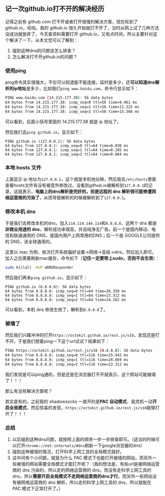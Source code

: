 ## 记一次github.io打不开的解决经历

记得之前有 github.com 打不开或者打开很慢的解决方案，现在轮到了 github.io，哈哈。我的 github.io 很久开始就打不开了，当时从网上试了几种方法没成功就放弃了，今天查资料需要打开 github.io，又有点时间，所以主要针对这个解决了一下。从本文您可以了解到：

1. 碰到这种dns的问题该怎么排查？
2. 怎么解决打不开github.io的问题？

### 使用ping

ping命令其实很强大，不仅可以知道能不能连接，延时是多少，还**可以知道dns解析的ip地址**是多少，比如我们```ping www.baidu,com```，命令行显示如下：

```bash
PING www.baidu.com (14.215.177.38): 56 data bytes
64 bytes from 14.215.177.38: icmp_seq=0 ttl=56 time=9.461 ms
64 bytes from 14.215.177.38: icmp_seq=1 ttl=56 time=12.325 ms
64 bytes from 14.215.177.38: icmp_seq=2 ttl=56 time=15.366 ms
```

可以看到，后面小括号里面的 14.215.177.38 就是 ip 地址了。

然后我们去```ping github.io```，显示如下：

```
PING github.io (127.0.0.1): 56 data bytes
64 bytes from 127.0.0.1: icmp_seq=0 ttl=64 time=0.030 ms
64 bytes from 127.0.0.1: icmp_seq=1 ttl=64 time=0.105 ms
64 bytes from 127.0.0.1: icmp_seq=2 ttl=64 time=0.084 ms
```

### 本地 hosts 文件

上面显示 ip 地址为```127.0.0.1```，这个就是本机地址嘛，然后我去```/etc/hosts```里面查看hosts文件有没有被意外修改过，没看到github.io被解析到```127.0.0.1```的记录，这就表示，**电脑上的dns解析是完好的，但是远程的 dns 解析很可能惨遭网络运营商的污染了**，从而导致解析的时候被解析到了```127.0.0.1```。

### 修改本机 dns

于是我们去修改本机的dns，加入```114.114.144.114```和```8.8.8.8```，这两个 dns 都是**非商业用途的 dns**，解析成功率很高，并且纯净无广告。前一个是国内移动、电信和联通通用的 DNS，是国内用户上网常用的DNS；后一个是 GOOGLE公司提供的 DNS，该全球通用的。

这里以 mac 为例，依次打开系统偏好设置->网络->高级->dns，然后加入即可。加入之后需要刷新mac缓存，命令如下（**记住一定要带上sudo，否则不会生效**）：

```bash
sudo killall -HUP mDNSResponder
```

然后我们再来```ping github.io```，显示如下：

```
PING github.io (8.8.8.8): 56 data bytes
64 bytes from 8.8.8.8: icmp_seq=0 ttl=64 time=36.350 ms
64 bytes from 8.8.8.8: icmp_seq=1 ttl=64 time=23.312 ms
64 bytes from 8.8.8.8: icmp_seq=2 ttl=64 time=24.262 ms
```

可以看到，本机 dns 修改生效了，解析到```8.8.8.8```了。

### 被墙了

然后我们兴趣冲冲的打开```https://octokit.github.io/rest.js/v18```，发现还是打不开。于是我们想着ping一下这个url试试？结果如下：

```bash
PING https://octokit.github.io/rest.js/v18 (8.8.8.8): 56 data bytes
64 bytes from 8.8.8.8: icmp_seq=0 ttl=116 time=25.442 ms
64 bytes from 8.8.8.8: icmp_seq=1 ttl=116 time=28.669 ms
64 bytes from 8.8.8.8: icmp_seq=2 ttl=116 time=22.312 ms
```

我们发现是可以ping通的，但是还是在浏览器打不开就表示，这个网站可能被墙了！！！

那么有没有解决方案呢？

其实是有的，之前我的 shadowsocks 一直开的是**PAC 自动模式**，我灵机一动**开启全局模式**，然后惊喜的发现，```https://octokit.github.io/rest.js/v18```能够打开了！！！

### 总结

1. 以后碰到这种dns问题，就按照上面的顺序一步一步排查即可。（适当的时候可以打开```chrome://net-internals/#dns```刷新一下google浏览器的dns）
2. 碰到这种被墙的情况，打开科学上网工具的全局模式就好。
3. 这中间有个小问题，就是为什么 PAC 模式下也能打开被墙的网站，而另外一些被墙的网站需要全局模式才能打开呢？（我的想法是，有些url是被网络运营商的 dns 污染的，所以走的网络运营商的 dns，而没有走科学上网工具的 dns，所以**需要开启全局模式不走网络运营商的dns才行**。而另外一些网站没有被网络运营商的 dns 解析，所以走的科学上网工具的 dns，所以就能在 PAC 模式下正常打开了。）


